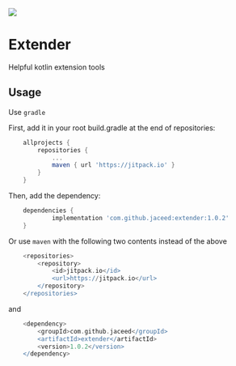 [![](https://jitpack.io/v/jaceed/Extender.svg)](https://jitpack.io/#jaceed/Extender)

# Extender
Helpful kotlin extension tools

## Usage

Use `gradle`

First, add it in your root build.gradle at the end of repositories:

```gradle
    allprojects {
		repositories {
			...
			maven { url 'https://jitpack.io' }
		}
	}
```

Then, add the dependency:

```gradle
    dependencies {
	        implementation 'com.github.jaceed:extender:1.0.2'
	}
```

Or use `maven` with the following two contents instead of the above

```gradle
    <repositories>
		<repository>
		    <id>jitpack.io</id>
		    <url>https://jitpack.io</url>
		</repository>
	</repositories>
```

and

```gradle
    <dependency>
	    <groupId>com.github.jaceed</groupId>
	    <artifactId>extender</artifactId>
	    <version>1.0.2</version>
	</dependency>
```


